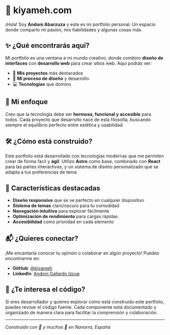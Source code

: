# 🦊 kiyameh.com

¡Hola! Soy **Andoni Abarzuza** y este es mi portfolio personal. Un espacio donde comparto mi pasión, mis habilidades y algunas cosas más.

## ✨ ¿Qué encontrarás aquí?

Mi portfolio es una ventana a mi mundo creativo, donde combino **diseño de interfaces** con **desarrollo web** para crear sitios web. Aquí podrás ver:

- 🚀 **Mis proyectos** más destacados
- 🎨 **Mi proceso de diseño** y desarrollo
- 💻 **Tecnologías** que domino

## 🎯 Mi enfoque

Creo que la tecnología debe ser **hermosa, funcional y accesible** para todos. Cada proyecto que desarrollo nace de esta filosofía, buscando siempre el equilibrio perfecto entre estética y usabilidad.

## 🛠️ ¿Cómo está construido?

Este portfolio está desarrollado con tecnologías modernas que me permiten crear de forma facil y **ágil**. Utilizo **Astro** como base, combinado con **React** para las partes interactivas, y un sistema de diseño personalizado que se adapta a tus preferencias de tema.

## 🌟 Características destacadas

- **Diseño responsive** que se ve perfecto en cualquier dispositivo
- **Sistema de temas** claro/oscuro para tu comodidad
- **Navegación intuitiva** para explorar fácilmente
- **Optimización de rendimiento** para cargas rápidas
- **Accesibilidad** como prioridad en cada elemento

## 📬 ¿Quieres conectar?

¡Me encantaría conocer tu opinión o colaborar en algún proyecto! Puedes encontrarme en:

- **GitHub**: [@kiyameh](https://github.com/kiyameh)
- **LinkedIn**: [Andoni Gallardo Izcue](https://www.linkedin.com/in/andoni-gallardo-izcue/)

## 🚀 ¿Te interesa el código?

Si eres desarrollador y quieres explorar cómo está construido este portfolio, puedes revisar el código fuente. Cada componente está documentado y organizado de manera clara para facilitar la comprensión y colaboración.

---

_Construido con 💜 y muchos 🥑 en Navarra, España_

